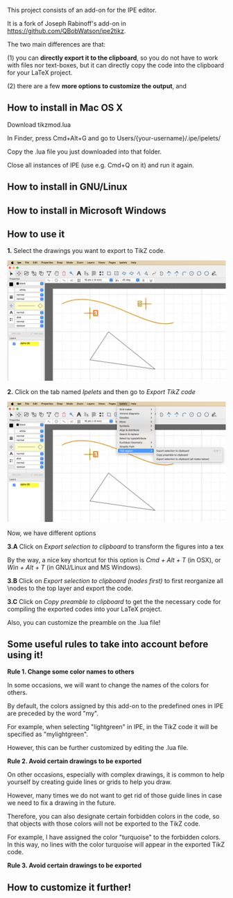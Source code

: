 This project consists of an add-on for the IPE editor.

It is a fork of Joseph Rabinoff's add-on in https://github.com/QBobWatson/ipe2tikz.

The two main differences are that:

(1) you can **directly export it to the clipboard**, so you do not have to work with files nor text-boxes, but it can directly copy the code into the clipboard for your LaTeX project.

(2) there are a few **more options to customize the output**, and

## How to install in Mac OS X

Download tikzmod.lua

In Finder, press Cmd+Alt+G and go to Users/{your-username}/.ipe/ipelets/

Copy the .lua file you just downloaded into that folder.

Close all instances of IPE (use e.g. Cmd+Q on it) and run it again.

## How to install in GNU/Linux


## How to install in Microsoft Windows


## How to use it

**1.** Select the drawings you want to export to TikZ code.
<p align="center">
<img src="https://github.com/aruizdealarcon/ipetikzmod/blob/main/readme_files/selection.png?raw=true" width="600"/>
</p>

**2.** Click on the tab named _Ipelets_ and then go to _Export TikZ code_
<p align="center">
<img src="https://github.com/aruizdealarcon/ipetikzmod/blob/main/readme_files/menu.png?raw=true" width="600"/>
</p>

Now, we have different options

**3.A** Click on _Export selection to clipboard_ to transform the figures into a tex

By the way, a nice key shortcut for this option is _Cmd + Alt + T_ (in OSX), or _Win + Alt + T_ (in GNU/Linux and MS Windows).
    
**3.B** Click on _Export selection to clipboard (nodes first)_ to first reorganize all \nodes to the top layer and export the code.


**3.C** Click on _Copy preamble to clipboard_ to get the the necessary code for compiling the exported codes into your LaTeX project.

Also, you can customize the preamble on the .lua file!

## Some useful rules to take into account before using it!

**Rule 1. Change some color names to others**

In some occasions, we will want to change the names of the colors for others.

By default, the colors assigned by this add-on to the predefined ones in IPE are preceded by the word "my".

For example, when selecting "lightgreen" in IPE, in the TikZ code it will be specified as "mylightgreen".

However, this can be further customized by editing the .lua file.

**Rule 2. Avoid certain drawings to be exported**

On other occasions, especially with complex drawings, it is common to help yourself by creating guide lines or grids to help you draw.

However, many times we do not want to get rid of those guide lines in case we need to fix a drawing in the future.

Therefore, you can also designate certain forbidden colors in the code, so that objects with those colors will not be exported to the TikZ code.

For example, I have assigned the color "turquoise" to the forbidden colors. In this way, no lines with the color turquoise will appear in the exported TikZ code.

**Rule 3. Avoid certain drawings to be exported**

## How to customize it further!
